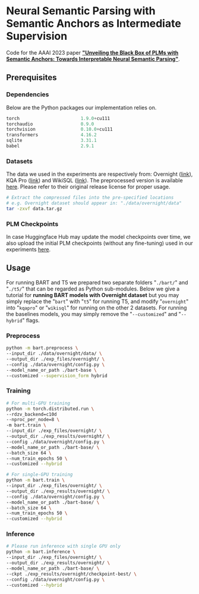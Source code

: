 # Neural Semantic Parsing with Semantic Anchors as Intermediate Supervision 

Code for the AAAI 2023 paper [**"Unveiling the Black Box of PLMs with Semantic Anchors: Towards Interpretable Neural Semantic Parsing"**](https://ojs.aaai.org/index.php/AAAI/article/view/26572). 

## Prerequisites

### Dependencies

Below are the Python packages our implementation relies on. 

```python
torch                       1.9.0+cu111
torchaudio                  0.9.0
torchvision                 0.10.0+cu111
transformers                4.16.2
sqlite                      3.31.1
babel                       2.9.1
```

### Datasets

The data we used in the experiments are respectively from: Overnight ([link](https://github.com/rhythmcao/semantic-parsing-dual/tree/master/data/overnight)), KQA Pro ([link](https://github.com/shijx12/KQAPro_Baselines)) and WikiSQL ([link](https://github.com/salesforce/WikiSQL/)). The preprocessed version is available [here](https://www.dropbox.com/sh/y77goxkoxvl8wsh/AACs3X6LwiPkcvm9RBrBNSkBa?dl=0). Please refer to their original release license for proper usage. 

```bash
# Extract the compressed files into the pre-specified locations
# e.g. Overnight dataset should appear in: "./data/overnight/data"
tar -zxvf data.tar.gz 
```

### PLM Checkpoints

In case Huggingface Hub may update the model checkpoints over time, we also upload the initial PLM checkpoints (without any fine-tuning) used in our experiments [here](https://www.dropbox.com/sh/y77goxkoxvl8wsh/AACs3X6LwiPkcvm9RBrBNSkBa?dl=0).

## Usage

For running BART and T5 we prepared two separate folders "`./bart/`" and "`./t5/`" that can be regarded as Python sub-modules. Below we give a tutorial for **running BART models with Overnight dataset** but you may simply replace the "`bart`" with "`t5`" for running T5,  and modify "`overnight`" into  "`kqapro`" or "`wikisql`" for running on the other 2 datasets. For running the baselines models, you may simply remove the "`--customized`" and  "`--hybrid`" flags.

### Preprocess

```bash
python -m bart.preprocess \
--input_dir ./data/overnight/data/ \
--output_dir ./exp_files/overnight/ \
--config ./data/overnight/config.py \
--model_name_or_path ./bart-base \
--customized --supervision_form hybrid
```

### Training 

```bash
# For multi-GPU training
python -m torch.distributed.run \
--rdzv_backend=c10d 
--nproc_per_node=8 \
-m bart.train \
--input_dir ./exp_files/overnight/ \
--output_dir ./exp_results/overnight/ \
--config ./data/overnight/config.py \
--model_name_or_path ./bart-base/ \ 
--batch_size 64 \
--num_train_epochs 50 \
--customized --hybrid 

# For single-GPU training
python -m bart.train \
--input_dir ./exp_files/overnight/ \
--output_dir ./exp_results/overnight/ \
--config ./data/overnight/config.py \
--model_name_or_path ./bart-base/ \
--batch_size 64 \
--num_train_epochs 50 \
--customized --hybrid 
```

### Inference

```bash
# Please run inference with single GPU only 
python -m bart.inference \
--input_dir ./exp_files/overnight/ \
--output_dir ./exp_results/overnight/ \
--model_name_or_path ./bart-base/ \
--ckpt ./exp_results/overnight/checkpoint-best/ \
--config ./data/overnight/config.py \
--customized --hybrid
```

